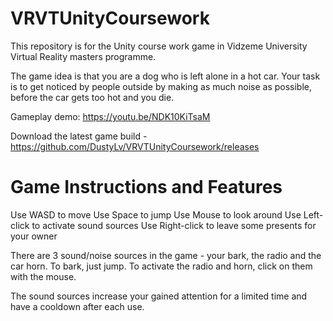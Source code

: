 # VRVTUnityCoursework

This repository is for the Unity course work game in Vidzeme University Virtual Reality masters programme.

The game idea is that you are a dog who is left alone in a hot car. Your task is to get noticed by people outside by making as much noise as possible, before the car gets too hot and you die.

Gameplay demo: https://youtu.be/NDK10KiTsaM

Download the latest game build - https://github.com/DustyLv/VRVTUnityCoursework/releases


# Game Instructions and Features

Use WASD to move
Use Space to jump
Use Mouse to look around
Use Left-click to activate sound sources
Use Right-click to leave some presents for your owner

There are 3 sound/noise sources in the game - your bark, the radio and the car horn.
To bark, just jump. To activate the radio and horn, click on them with the mouse.

The sound sources increase your gained attention for a limited time and have a cooldown after each use. 